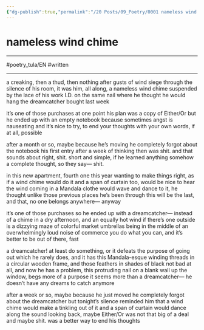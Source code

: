 ```yaml
---
{"dg-publish":true,"permalink":"/20 Posts/09_Poetry/0001 nameless wind chime/"}
---
```


# nameless wind chime
___
#poetry_tula/EN #written
___

a creaking, then a thud, then nothing
after gusts of wind siege through the silence
of his room, it was him, all along, a nameless
wind chime suspended by the lace of his work I.D.
on the same nail where he thought he would
hang the dreamcatcher bought last week

it’s one of those purchases
at one point his plan was a copy of Either/Or
but he ended up with an empty notebook
because sometimes angst is nauseating
and it’s nice to try, to end your thoughts
with your own words, if at all, possible

after a month or so, maybe because he’s moving
he completely forgot about the notebook
his first entry after a week of thinking then
was shit. and that sounds about right, shit.
short and simple, if he learned anything somehow
a complete thought, so they say— shit.

in this new apartment, fourth one this year
wanting to make things right, as if a wind chime would do it
and a span of curtain too, would be nice to hear the wind coming in
a Mandala clothe would wave and dance to it, he thought
unlike those previous places he’s been through
this will be the last, and that, no one belongs anywhere— anyway

it’s one of those purchases
so he ended up with a dreamcatcher— instead of a chime
in a dry afternoon, and an equally hot wind if there’s one
outside is a dizzying maze of colorful market umbrellas
being in the middle of an overwhelmingly loud noise of commerce
you do what you can, and it’s better to be out of there, fast

a dreamcatcher! at least do something, or it defeats the purpose of going out
which he rarely does, and it has this Mandala-esque winding threads
in a circular wooden frame, and those feathers in shades of black
not bad at all, and now he has a problem, this protruding nail
on a blank wall up the window, begs more of a purpose it seems
more than a dreamcatcher— he doesn’t have any dreams to catch anymore

after a week or so, maybe because he just moved
he completely forgot about the dreamcatcher
but tonight’s silence reminded him
that a wind chime would make a tinkling out of it
and a span of curtain would dance along the sound
looking back, maybe Either/Or was not that big of a deal
and maybe shit. was a better way to end his thoughts



